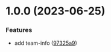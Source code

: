 # 1.0.0 (2023-06-25)


### Features

* add team-info ([97325a9](https://github.com/marierigal/wordpress-block-usm/commit/97325a9bf0b9fa294311b5c776a7fc7be91a849b))
